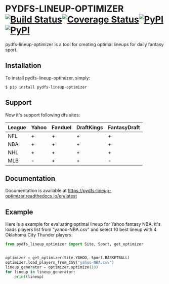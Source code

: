 # PYDFS-LINEUP-OPTIMIZER [![Build Status](https://travis-ci.org/DimaKudosh/pydfs-lineup-optimizer.svg?branch=master)](https://travis-ci.org/DimaKudosh/pydfs-lineup-optimizer)[![Coverage Status](https://coveralls.io/repos/github/DimaKudosh/pydfs-lineup-optimizer/badge.svg?branch=master)](https://coveralls.io/github/DimaKudosh/pydfs-lineup-optimizer?branch=master)[![PyPI](https://img.shields.io/pypi/dm/Django.svg)](https://pypi.python.org/pypi/pydfs-lineup-optimizer/)[![PyPI](https://img.shields.io/pypi/pyversions/Django.svg)](https://pypi.python.org/pypi/pydfs-lineup-optimizer/)
pydfs-lineup-optimizer is a tool for creating optimal lineups for daily fantasy sport. 

## Installation
To install pydfs-lineup-optimizer, simply:
```
$ pip install pydfs-lineup-optimizer
```

## Support
Now it's support following dfs sites:

League | Yahoo | Fanduel | DraftKings | FantasyDraft 
----- | ----- | ----- | ----- | ----- 
NFL | + | + | + | + 
NBA | + | + | + | + 
NHL | + | + | + | +
MLB | - | + | + | -

## Documentation
Documentation is available at https://pydfs-lineup-optimizer.readthedocs.io/en/latest

## Example
Here is a example for evaluating optimal lineup for Yahoo fantasy NBA. It's loads players list from "yahoo-NBA.csv" and select 10 best lineup with 4 Oklahoma City Thunder players.
```python
from pydfs_lineup_optimizer import Site, Sport, get_optimizer


optimizer = get_optimizer(Site.YAHOO, Sport.BASKETBALL)
optimizer.load_players_from_CSV("yahoo-NBA.csv")
lineup_generator = optimizer.optimize(10)
for lineup in lineup_generator:
    print(lineup)
```
